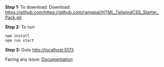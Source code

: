 **Step 1:** To download:
Download:
 https://github.com/https://github.com/ramgpal/HTML_TailwindCSS_Starter_Pack.git

**Step 2:** To run:

```bash
npm install
npm run start
```

**Step 3:** Goto [http://localhost:5173](http://localhost:5173)

Facing any issue: [Documentation](https://tailwindcss.com/docs/installation/using-postcss)
